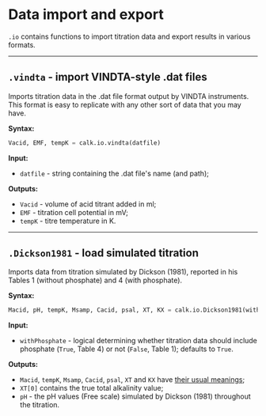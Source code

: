 # Data import and export

`.io` contains functions to import titration data and export results in various formats.

<hr />

## `.vindta` - import VINDTA-style .dat files

Imports titration data in the .dat file format output by VINDTA instruments. This format is easy to replicate with any other sort of data that you may have.

**Syntax:**

```python
Vacid, EMF, tempK = calk.io.vindta(datfile)
```

**Input:**

  * `datfile` - string containing the .dat file's name (and path);

**Outputs:**

  * `Vacid` - volume of acid titrant added in ml;
  * `EMF` - titration cell potential in mV;
  * `tempK` - titre temperature in K.

<hr />

## `.Dickson1981` - load simulated titration

Imports data from titration simulated by Dickson (1981), reported in his Tables 1 (without phosphate) and 4 (with phosphate).

**Syntax:**

```python
Macid, pH, tempK, Msamp, Cacid, psal, XT, KX = calk.io.Dickson1981(withPhosphate=True)
```

**Input:**

  * `withPhosphate` - logical determining whether titration data should include phosphate (`True`, Table 4) or not (`False`, Table 1); defaults to `True`.

**Outputs:**

  * `Macid`, `tempK`, `Msamp`, `Cacid`, `psal`, `XT` and `KX` have [their usual meanings]();
  * `XT[0]` contains the true total alkalinity value;
  * `pH` - the pH values (Free scale) simulated by Dickson (1981) throughout the titration.
